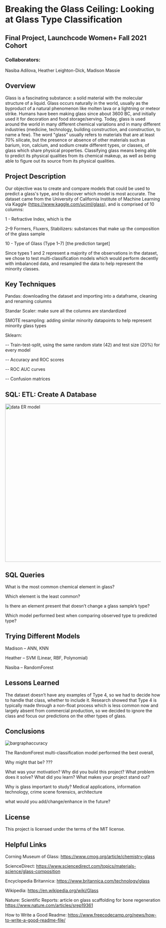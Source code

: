 # Breaking the Glass Ceiling: Looking at Glass Type Classification
## Final Project, Launchcode Women+ Fall 2021 Cohort

### Collaborators:

Nasiba Adilova, Heather Leighton-Dick, Madison Massie


## Overview
Glass is a fascinating substance: a solid material with the molecular structure of a liquid. Glass occurs naturally in the world, usually as the byproduct of a natural phenomenon like molten lava or a lightning or meteor strike. Humans have been making glass since about 3600 BC, and initially used it for decoration and food storage/serving. Today, glass is used around the world in many different chemical variations and in many different industries (medicine, technology, building construction, and construction, to name a few). The word "glass" usually refers to materials that are at least 70% silicate, but the presence or absence of other materials such as barium, iron, calcium, and sodium create different types, or classes, of glass which share physical properties. Classifying glass means being able to predict its physical qualities from its chemical makeup, as well as being able to figure out its source from its physical qualities.

## Project Description
  Our objective was to create and compare models that could be used to predict a glass's type, and to discover which model is most accurate. The dataset came from the University of California Institute of Machine Learning via Kaggle (https://www.kaggle.com/uciml/glass), and is comprised of 10 columns:
  
  1 - Refractive Index, which is the 
  
  2–9 Formers, Fluxers, Stabilizers: substances that make up the composition of the glass sample
  
  10 - Type of Glass (Type 1–7) [the prediction target]
  
Since types 1 and 2 represent a majority of the observations in the dataset, we chose to test multi-classification models which would perform decently with imbalanced data, and resampled the data to help represent the minority classes.

## Key Techniques

 Pandas: downloading the dataset and importing into a dataframe,
          cleaning and renaming columns
          
 Standar Scaler: make sure all the columns are standardized

 SMOTE resampling: adding similar minority datapoints to help represent minority glass types 

 Sklearn: 
 
 -- Train-test-split, using the same random state (42) and test size (20%) for every model
 
 -- Accuracy and ROC scores
 
 -- ROC AUC curves
 
 -- Confusion matrices

 ## SQL: ETL: Create A Database

<img width="512" alt="data ER model" src="https://user-images.githubusercontent.com/91164907/157516358-5c51d93d-ff12-4416-8c6d-d784e441d10b.png">


## SQL Queries

What is the most common chemical element in glass?

Which element is the least common?

Is there an element present that doesn’t change a glass sample’s type?

Which model performed best when comparing observed type to predicted type?


## Trying Different Models

Madison – ANN, KNN

Heather – SVM (Linear, RBF, Polynomial)

Nasiba – RandomForest

## Lessons Learned 

The dataset doesn’t have any examples of Type 4, so we had to decide how to handle that class, whether to include it. 
Research showed that Type 4 is typically made through a non-float process which is less common now and largely absent from commercial
production, so we decided to ignore the class and focus our predictions on the other types of glass.


## Conclusions
![bargraphaccuracy](https://user-images.githubusercontent.com/91164907/157535812-fc9b3810-4cc9-4e93-96da-1b1ac45e062c.jpg)

The RandomForest multi-classification model performed the best overall,

Why might that be? ???


What was your motivation?
Why did you build this project?
What problem does it solve?
What did you learn?
What makes your project stand out?


Why is glass important to study?  Medical applications, information technology, crime scene forensics, architecture 


what would you add/change/enhance in the future? 


## License

This project is licensed under the terms of the MIT license.

## Helpful Links

Corning Museum of Glass: 
https://www.cmog.org/article/chemistry-glass

ScienceDirect:
https://www.sciencedirect.com/topics/materials-science/glass-composition

Encyclopedia Britannica:
https://www.britannica.com/technology/glass

Wikipedia:
https://en.wikipedia.org/wiki/Glass

Nature: Scientific Reports: article on glass scaffolding for bone regeneration
https://www.nature.com/articles/srep19361

How to Write a Good Readme: 
https://www.freecodecamp.org/news/how-to-write-a-good-readme-file/

